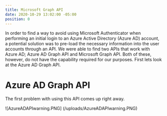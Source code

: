 ```yaml
---
title: Microsoft Graph API
date: 2020-10-29 13:02:00 -05:00
position: 0
---
```


In order to find a way to avoid using Microsoft Authenticator when performing an initial login to an Azure Active Directory (Azure AD) account, a potential solution was to pre-load the necessary information into the user accounts through an API. We were able to find two APIs that work with Azure AD; Azure AD Graph API and Microsoft Graph API. Both of these, however, do not have the capability required for our purposes. First lets look at the Azure AD Graph API.

# Azure AD Graph API
The first problem with using this API comes up right away.

![AzureADAPIwarning.PNG]
(/uploads/AzureADAPIwarning.PNG)
